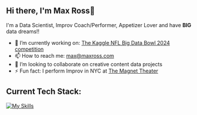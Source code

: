## Hi there, I'm Max Ross👋

I'm a Data Scientist, Improv Coach/Performer, Appetizer Lover and have **BIG** data dreams!!

- 🔭 I’m currently working on: [The Kaggle NFL Big Data Bowl 2024 competition](https://github.com/ImMaxRoss/Kaggle_NFL_bowl2024)
- 📫 How to reach me: max@maxross.com
- 👯 I’m looking to collaborate on creative content data projects
- ⚡ Fun fact: I perform Improv in NYC at [The Magnet Theater](https://magnettheater.com/)

## Current Tech Stack:

[![My Skills](https://skillicons.dev/icons?i=py,sqlite,vscode,github,bash&perline=5)](https://skillicons.dev)

